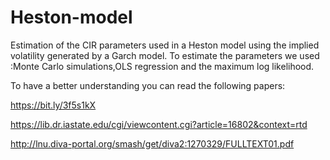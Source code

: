 # Heston-model
Estimation of the CIR parameters used in a Heston model using the implied volatility generated by a Garch model.
To estimate the parameters we used :Monte Carlo simulations,OLS regression and the maximum log likelihood.

To have a better understanding you can read the following papers:

https://bit.ly/3f5s1kX

https://lib.dr.iastate.edu/cgi/viewcontent.cgi?article=16802&context=rtd

http://lnu.diva-portal.org/smash/get/diva2:1270329/FULLTEXT01.pdf


